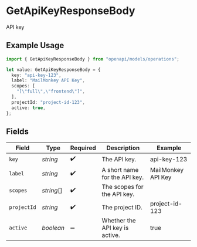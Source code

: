 # GetApiKeyResponseBody

API key

## Example Usage

```typescript
import { GetApiKeyResponseBody } from "openapi/models/operations";

let value: GetApiKeyResponseBody = {
  key: "api-key-123",
  label: "MailMonkey API Key",
  scopes: [
    "[\"full\",\"frontend\"]",
  ],
  projectId: "project-id-123",
  active: true,
};
```

## Fields

| Field                          | Type                           | Required                       | Description                    | Example                        |
| ------------------------------ | ------------------------------ | ------------------------------ | ------------------------------ | ------------------------------ |
| `key`                          | *string*                       | :heavy_check_mark:             | The API key.                   | api-key-123                    |
| `label`                        | *string*                       | :heavy_check_mark:             | A short name for the API key.  | MailMonkey API Key             |
| `scopes`                       | *string*[]                     | :heavy_check_mark:             | The scopes for the API key.    |                                |
| `projectId`                    | *string*                       | :heavy_check_mark:             | The project ID.                | project-id-123                 |
| `active`                       | *boolean*                      | :heavy_minus_sign:             | Whether the API key is active. | true                           |
